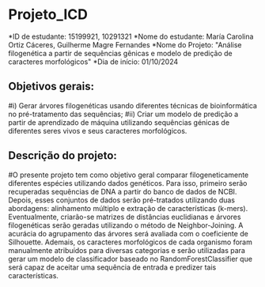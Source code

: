 # Projeto_ICD
*ID de estudante: 15199921, 10291321
*Nome do estudante: María Carolina Ortiz Cáceres, Guilherme Magre Fernandes 
*Nome do Projeto: "Análise filogenética a partir de sequências gênicas e modelo de predição de caracteres morfológicos"
*Dia de início: 01/10/2024


## Objetivos gerais: 
#i) Gerar árvores filogenéticas usando diferentes técnicas de bioinformática no pré-tratamento das sequências; 
#ii) Criar um modelo de predição a partir de aprendizado de máquina utilizando sequências génicas de diferentes seres vivos e seus caracteres morfológicos.

## Descrição do projeto:
#O presente projeto tem como objetivo geral comparar filogeneticamente diferentes espécies utilizando dados genéticos. Para isso, primeiro serão recuperadas sequências de DNA a partir do banco de dados de NCBI. Depois, esses conjuntos de dados serão pré-tratados utilizando duas abordagens: alinhamento múltiplo e extração de características (k-mers). Eventualmente, criarão-se matrizes de distâncias euclidianas e árvores filogenéticas serão geradas utilizando o método de Neighbor-Joining. A acurácia do agrupamento das árvores será avaliada com o coeficiente de Silhouette. Ademais, os caracteres morfológicos de cada organismo foram manualmente atribuídos para diversas categorias e serão utilizadas para gerar um modelo de classificador baseado no RandomForestClassifier que será capaz de aceitar uma sequência de entrada e predizer tais características. 

